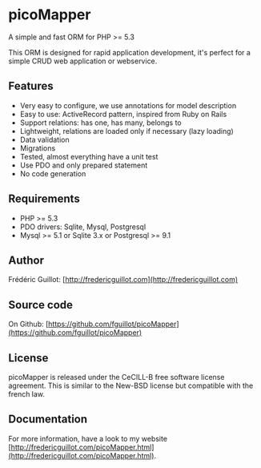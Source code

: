 picoMapper
==========

A simple and fast ORM for PHP >= 5.3

This ORM is designed for rapid application development, it's perfect for
a simple CRUD web application or webservice.


Features
--------

- Very easy to configure, we use annotations for model description
- Easy to use: ActiveRecord pattern, inspired from Ruby on Rails
- Support relations: has one, has many, belongs to
- Lightweight, relations are loaded only if necessary (lazy loading)
- Data validation
- Migrations
- Tested, almost everything have a unit test
- Use PDO and only prepared statement
- No code generation


Requirements
------------

- PHP >= 5.3
- PDO drivers: Sqlite, Mysql, Postgresql
- Mysql >= 5.1 or Sqlite 3.x or Postgresql >= 9.1

Author
------

Frédéric Guillot: [http://fredericguillot.com](http://fredericguillot.com)


Source code
-----------

On Github: [https://github.com/fguillot/picoMapper](https://github.com/fguillot/picoMapper)


License
-------

picoMapper is released under the CeCILL-B free software license agreement.
This is similar to the New-BSD license but compatible with the french law.


Documentation
-------------

For more information, have a look to my website [http://fredericguillot.com/picoMapper.html](http://fredericguillot.com/picoMapper.html).

